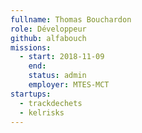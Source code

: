 ```yaml
---
fullname: Thomas Bouchardon
role: Développeur
github: alfabouch
missions:
  - start: 2018-11-09
    end:
    status: admin
    employer: MTES-MCT
startups:
  - trackdechets
  - kelrisks
---
```

